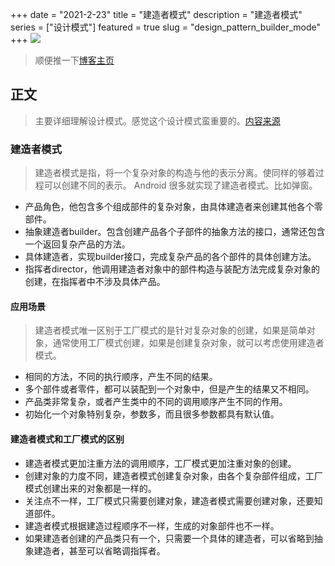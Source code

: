 +++
date = "2021-2-23"
title = "建造者模式"
description = "建造者模式"
series = ["设计模式"]
featured = true
slug = "design_pattern_builder_mode"
+++
![](https://gitee.com/lalalaxiaowifi/pictures/raw/master/image/%E6%97%A5%E5%B8%B8%E6%90%AC%E7%A0%96%E5%A4%B4.png)
> 顺便推一下[博客主页](http://lalalaxiaowifi.gitee.io/pictures/)
## 正文
> 主要详细理解设计模式。感觉这个设计模式蛮重要的。[内容来源](http://c.biancheng.net/view/1330.html)
### 建造者模式
> 建造者模式是指，将一个复杂对象的构造与他的表示分离。使同样的够着过程可以创建不同的表示。
> Android 很多就实现了建造者模式。比如弹窗。

* 产品角色，他包含多个组成部件的复杂对象，由具体建造者来创建其他各个零部件。
* 抽象建造者builder。包含创建产品各个子部件的抽象方法的接口，通常还包含一个返回复杂产品的方法。
* 具体建造者，实现builder接口，完成复杂产品的各个部件的具体创建方法。
* 指挥者director，他调用建造者对象中的部件构造与装配方法完成复杂对象的创建，在指挥者中不涉及具体产品。

#### 应用场景
> 建造者模式唯一区别于工厂模式的是针对复杂对象的创建，如果是简单对象，通常使用工厂模式创建，如果是创建复杂对象，就可以考虑使用建造者模式。
* 相同的方法，不同的执行顺序，产生不同的结果。
* 多个部件或者零件，都可以装配到一个对象中，但是产生的结果又不相同。
* 产品类非常复杂，或者产生类中的不同的调用顺序产生不同的作用。
* 初始化一个对象特别复杂，参数多，而且很多参数都具有默认值。
#### 建造者模式和工厂模式的区别
* 建造者模式更加注重方法的调用顺序，工厂模式更加注重对象的创建。
* 创建对象的力度不同，建造者模式创建复杂对象，由各个复杂部件组成，工厂模式创建出来的对象都是一样的。
* 关注点不一样，工厂模式只需要创建对象，建造者模式需要创建对象，还要知道部件。
* 建造者模式根据建造过程顺序不一样，生成的对象部件也不一样。
* 如果建造者创建的产品类只有一个，只需要一个具体的建造者，可以省略到抽象建造者，甚至可以省略调指挥者。
